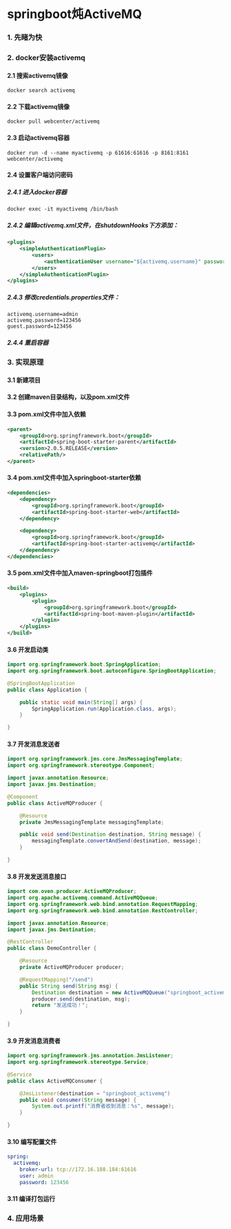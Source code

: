 # springboot炖ActiveMQ
### 1. 先睹为快
### 2. docker安装activemq
#### 2.1 搜索activemq镜像
```shell script
docker search activemq
```
#### 2.2 下载activemq镜像
```shell script
docker pull webcenter/activemq
```
#### 2.3 启动activemq容器
```shell script
docker run -d --name myactivemq -p 61616:61616 -p 8161:8161 webcenter/activemq
```
#### 2.4 设置客户端访问密码
##### 2.4.1 进入docker容器
```shell script
docker exec -it myactivemq /bin/bash
```
##### 2.4.2 编辑activemq.xml文件，在shutdownHooks下方添加：
```xml
<plugins>
    <simpleAuthenticationPlugin>
        <users>
            <authenticationUser username="${activemq.username}" password="${activemq.password}" groups="users,admins"/>
        </users>
    </simpleAuthenticationPlugin>
</plugins>
```
##### 2.4.3 修改credentials.properties文件：
```properties
activemq.username=admin
activemq.password=123456
guest.password=123456
```
##### 2.4.4 重启容器
### 3. 实现原理
#### 3.1 新建项目
#### 3.2 创建maven目录结构，以及pom.xml文件
#### 3.3 pom.xml文件中加入依赖
```xml
<parent>
    <groupId>org.springframework.boot</groupId>
    <artifactId>spring-boot-starter-parent</artifactId>
    <version>2.0.5.RELEASE</version>
    <relativePath/>
</parent>
```
#### 3.4 pom.xml文件中加入springboot-starter依赖
```xml
<dependencies>
    <dependency>
        <groupId>org.springframework.boot</groupId>
        <artifactId>spring-boot-starter-web</artifactId>
    </dependency>

    <dependency>
        <groupId>org.springframework.boot</groupId>
        <artifactId>spring-boot-starter-activemq</artifactId>
    </dependency>
</dependencies>
```
#### 3.5 pom.xml文件中加入maven-springboot打包插件
```xml
<build>
    <plugins>
        <plugin>
            <groupId>org.springframework.boot</groupId>
            <artifactId>spring-boot-maven-plugin</artifactId>
        </plugin>
    </plugins>
</build>
```
#### 3.6 开发启动类
```java
import org.springframework.boot.SpringApplication;
import org.springframework.boot.autoconfigure.SpringBootApplication;

@SpringBootApplication
public class Application {

    public static void main(String[] args) {
        SpringApplication.run(Application.class, args);
    }

}
```
#### 3.7 开发消息发送者
```java
import org.springframework.jms.core.JmsMessagingTemplate;
import org.springframework.stereotype.Component;

import javax.annotation.Resource;
import javax.jms.Destination;

@Component
public class ActiveMQProducer {

    @Resource
    private JmsMessagingTemplate messagingTemplate;

    public void send(Destination destination, String message) {
        messagingTemplate.convertAndSend(destination, message);
    }

}
```
#### 3.8 开发发送消息接口
```java
import com.oven.producer.ActiveMQProducer;
import org.apache.activemq.command.ActiveMQQueue;
import org.springframework.web.bind.annotation.RequestMapping;
import org.springframework.web.bind.annotation.RestController;

import javax.annotation.Resource;
import javax.jms.Destination;

@RestController
public class DemoController {

    @Resource
    private ActiveMQProducer producer;

    @RequestMapping("/send")
    public String send(String msg) {
        Destination destination = new ActiveMQQueue("springboot_activemq");
        producer.send(destination, msg);
        return "发送成功！";
    }

}
```
#### 3.9 开发消息消费者
```java
import org.springframework.jms.annotation.JmsListener;
import org.springframework.stereotype.Service;

@Service
public class ActiveMQConsumer {

    @JmsListener(destination = "springboot_activemq")
    public void consumer(String message) {
        System.out.printf("消费者收到消息：%s", message);
    }

}
```
#### 3.10 编写配置文件
```yaml
spring:
  activemq:
    broker-url: tcp://172.16.188.184:61616
    user: admin
    password: 123456
```
#### 3.11 编译打包运行
### 4. 应用场景